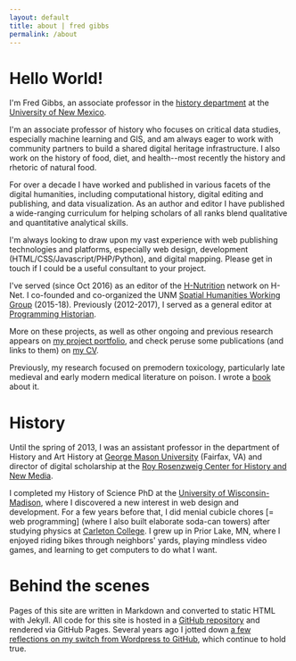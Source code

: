 ```yaml
---
layout: default
title: about | fred gibbs
permalink: /about
---
```


# Hello World!
I'm Fred Gibbs, an associate professor in the [history department](http://history.unm.edu) at the [University of New Mexico](http://unm.edu).

I'm an associate professor of history who focuses on critical data studies, especially machine learning and GIS, and am always eager to work with community partners to build a shared digital heritage infrastructure. I also work on the history of food, diet, and health--most recently the history and rhetoric of natural food.

For over a decade I have worked and published in various facets of the digital humanities, including computational history, digital editing and publishing, and data visualization. As an author and editor I have published a wide-ranging curriculum for helping scholars of all ranks blend qualitative and quantitative analytical skills.

I'm always looking to draw upon my vast experience with web publishing technologies and platforms, especially web design, development (HTML/CSS/Javascript/PHP/Python), and digital mapping. Please get in touch if I could be a useful consultant to your project.

I've served (since Oct 2016) as an editor of the [H-Nutrition](https://networks.h-net.org/h-nutrition) network on H-Net. I co-founded and co-organized the UNM [Spatial Humanities Working Group](http://spatialhumanities.unm.edu) (2015-18). Previously (2012-2017), I served as a general editor at [Programming Historian](http://programminghistorian.org).

More on these projects, as well as other ongoing and previous research appears on [my project portfolio](../projects), and check peruse some publications (and links to them) on [my CV](../cv).

Previously, my research focused on premodern toxicology, particularly late medieval and early modern medical literature on poison. I wrote a [book](https://www.routledge.com/Poison-Medicine-and-Disease-in-Late-Medieval-and-Early-Modern-Europe/Gibbs/p/book/9781472420398) about it.


# History
Until the spring of 2013, I was an assistant professor in the department of History and Art History at [George Mason University](http:///gmu.edu) (Fairfax, VA) and director of digital scholarship at the [Roy Rosenzweig Center for History and New Media](http://chnm.gmu.edu).

I completed my History of Science PhD at the [University of Wisconsin-Madison](http://wisc.edu), where I discovered a new interest in web design and development. For a few years before that, I did menial cubicle chores \[= web programming] (where I also built elaborate soda-can towers) after studying physics at [Carleton College](http://www.carleton.edu). I grew up in Prior Lake, MN, where I enjoyed riding bikes through neighbors' yards, playing  mindless video games, and learning to get computers to do what I want.


# Behind the scenes
Pages of this site are written in Markdown and converted to static HTML with Jekyll. All code for this site is hosted in a [GitHub repository](https://github.com/fredgibbs/fredgibbs.github.io) and rendered via GitHub Pages. Several years ago I jotted down [a few reflections on my switch from Wordpress to GitHub](posts/a-new-minimalist-versioned-website), which continue to hold true.
